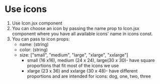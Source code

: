 # Use icons

1. Use Icon.jsx component
2. You can choose an icon by passing the name prop to Icon.jsx component where you have all available icons' name in icons const.
3. You can pass to icon props:
   - name: (string)
   - color: (string)
   - size: ["small", "medium", "large", "xlarge", "xxlarge"]
     - small (16 x16), medium (24 x 24), large(30 x 30)- have square proportions that fit most of the icons we use
     - xlarge (23 x 36) and xxlarge (30 x 48)- have different proportions and are intended for icons: dog, one, two, three
